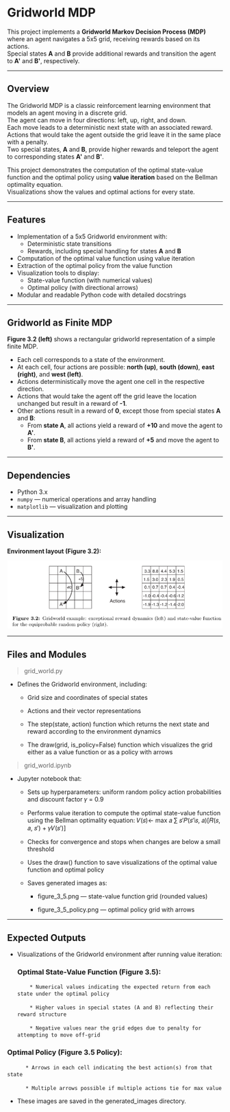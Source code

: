 # Gridworld MDP

This project implements a **Gridworld Markov Decision Process (MDP)** where an agent navigates a 5x5 grid, receiving rewards based on its actions.  
Special states **A** and **B** provide additional rewards and transition the agent to **A'** and **B'**, respectively.

---

## Overview

The Gridworld MDP is a classic reinforcement learning environment that models an agent moving in a discrete grid.  
The agent can move in four directions: left, up, right, and down.  
Each move leads to a deterministic next state with an associated reward. Actions that would take the agent outside the grid leave it in the same place with a penalty.  
Two special states, **A** and **B**, provide higher rewards and teleport the agent to corresponding states **A'** and **B'**.  

This project demonstrates the computation of the optimal state-value function and the optimal policy using **value iteration** based on the Bellman optimality equation.  
Visualizations show the values and optimal actions for every state.

---


## Features

- Implementation of a 5x5 Gridworld environment with:
  - Deterministic state transitions
  - Rewards, including special handling for states **A** and **B**
- Computation of the optimal value function using value iteration
- Extraction of the optimal policy from the value function
- Visualization tools to display:
  - State-value function (with numerical values)
  - Optimal policy (with directional arrows)
- Modular and readable Python code with detailed docstrings
---

## Gridworld as Finite MDP

**Figure 3.2 (left)** shows a rectangular gridworld representation of a simple finite MDP.

- Each cell corresponds to a state of the environment.
- At each cell, four actions are possible: **north (up)**, **south (down)**, **east (right)**, and **west (left)**.
- Actions deterministically move the agent one cell in the respective direction.
- Actions that would take the agent off the grid leave the location unchanged but result in a reward of **-1**.
- Other actions result in a reward of **0**, except those from special states **A** and **B**:
  - From **state A**, all actions yield a reward of **+10** and move the agent to **A'**.
  - From **state B**, all actions yield a reward of **+5** and move the agent to **B'**.

---
## Dependencies

- Python 3.x
- `numpy` — numerical operations and array handling
- `matplotlib` — visualization and plotting

---

## Visualization

**Environment layout (Figure 3.2):**

![Gridworld Layout](book_images/Figure_3_2.PNG)

---

## Files and Modules
> grid_world.py
  * Defines the Gridworld environment, including:

    * Grid size and coordinates of special states

    * Actions and their vector representations

    * The step(state, action) function which returns the next state and reward according to the environment dynamics

    * The draw(grid, is_policy=False) function which visualizes the grid either as a value function or as a policy with arrows

> grid_world.ipynb
  * Jupyter notebook that:

     * Sets up hyperparameters: uniform random policy action probabilities and discount factor 𝛾 = 0.9

     * Performs value iteration to compute the optimal state-value function using the Bellman optimality equation: 
                                     𝑉(𝑠)← max 𝑎 ∑ 𝑠′𝑃(𝑠′∣𝑠, 𝑎)[𝑅(𝑠, 𝑎, 𝑠′) + 𝛾𝑉(𝑠′)]

     * Checks for convergence and stops when changes are below a small threshold

     * Uses the draw() function to save visualizations of the optimal value function and optimal policy

     * Saves generated images as:

         * figure_3_5.png — state-value function grid (rounded values)

         * figure_3_5_policy.png — optimal policy grid with arrows

---

## Expected Outputs
* Visualizations of the Gridworld environment after running value iteration:
  
  ### Optimal State-Value Function (Figure 3.5): 

          * Numerical values indicating the expected return from each state under the optimal policy

          * Higher values in special states (A and B) reflecting their reward structure
     
          * Negative values near the grid edges due to penalty for attempting to move off-grid

 ### Optimal Policy (Figure 3.5 Policy):

          * Arrows in each cell indicating the best action(s) from that state

          * Multiple arrows possible if multiple actions tie for max value

* These images are saved in the generated_images directory.


